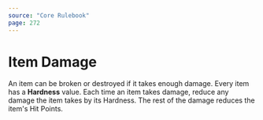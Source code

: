 ```yaml
---
source: "Core Rulebook"
page: 272
---
```

# Item Damage
An item can be broken or destroyed if it takes enough damage. Every item has a **Hardness** value. Each time an item takes damage, reduce any damage the item takes by its Hardness. The rest of the damage reduces the item's Hit Points.